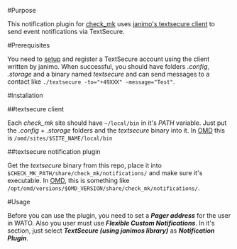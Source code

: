 #Purpose

This notification plugin for [check_mk](http://mathias-kettner.com/check_mk_introduction.html) uses [janimo's textsecure client](https://github.com/janimo/textsecure/) to send event notifications via TextSecure.

#Prerequisites

You need to [setup](https://github.com/janimo/textsecure/wiki/Installation) and register a TextSecure account using the client written by janimo. When successful, you should have folders _.config_, _.storage_ and a binary named _textsecure_ and can send messages to a contact like ```./textsecure -to="+49XXX" -message="Test"```.

#Installation

##textsecure client

Each _check_mk_ site should have ```~/local/bin``` in it's _PATH_ variable. Just put the _.config_ + _.storage_ folders and the _textsecure_ binary into it. In [OMD](http://omdistro.org/) this is ```/omd/sites/$SITE_NAME/local/bin```

##textsecure notification plugin

Get the _textsecure_ binary from this repo, place it into ```$CHECK_MK_PATH/share/check_mk/notifications/``` and make sure it's executable. In [OMD](http://omdistro.org/), this is something like ```/opt/omd/versions/$OMD_VERSION/share/check_mk/notifications/```.

#Usage

Before you can use the plugin, you need to set a **_Pager address_** for the user in WATO. Also you user must use **_Flexible Custom Notifications_**. In it's section, just select **_TextSecure (using janimos library)_** as **_Notification Plugin_**.
